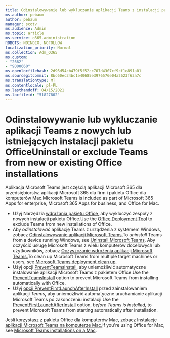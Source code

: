 ```yaml
---
title: Odinstalowywanie lub wykluczanie aplikacji Teams z instalacji pakietu Office
ms.author: pebaum
author: pebaum
manager: scotv
ms.audience: Admin
ms.topic: article
ms.service: o365-administration
ROBOTS: NOINDEX, NOFOLLOW
localization_priority: Normal
ms.collection: Adm_O365
ms.custom:
- "2662"
- "9000660"
ms.openlocfilehash: 2d96d54cb479f5f52cc707d4307cf9cf1e891a01
ms.sourcegitcommit: 8bc60ec34bc1e40685e3976576e04a2623f63a7c
ms.translationtype: MT
ms.contentlocale: pl-PL
ms.lasthandoff: 04/15/2021
ms.locfileid: "51827802"
---
```

# <a name="uninstall-or-exclude-teams-from-new-or-existing-office-installations"></a><span data-ttu-id="7d740-102">Odinstalowywanie lub wykluczanie aplikacji Teams z nowych lub istniejących instalacji pakietu Office</span><span class="sxs-lookup"><span data-stu-id="7d740-102">Uninstall or exclude Teams from new or existing Office installations</span></span>

<span data-ttu-id="7d740-103">Aplikacja Microsoft Teams jest częścią aplikacji Microsoft 365 dla przedsiębiorstw, aplikacji Microsoft 365 dla firm i pakietu Office dla komputerów Mac.</span><span class="sxs-lookup"><span data-stu-id="7d740-103">Microsoft Teams is included as part of Microsoft 365 Apps for enterprise, Microsoft 365 Apps for business, and Office for Mac.</span></span>

- <span data-ttu-id="7d740-104">Użyj Narzędzia [wdrażania pakietu Office,](https://docs.microsoft.com/deployoffice/teams-install#how-to-exclude-microsoft-teams-from-new-installations-of-microsoft-365-apps) aby wykluczyć zespoły z nowych instalacji pakietu Office.</span><span class="sxs-lookup"><span data-stu-id="7d740-104">Use the [Office Deployment Tool](https://docs.microsoft.com/deployoffice/teams-install#how-to-exclude-microsoft-teams-from-new-installations-of-microsoft-365-apps) to exclude Teams from new installations of Office.</span></span>
- <span data-ttu-id="7d740-105">Aby *odinstalować* aplikację Teams z urządzenia z systemem Windows, zobacz [Odinstalowywanie aplikacji Microsoft Teams.](https://support.office.com/article/3b159754-3c26-4952-abe7-57d27f5f4c81)</span><span class="sxs-lookup"><span data-stu-id="7d740-105">To *uninstall* Teams from a device running Windows, see [Uninstall Microsoft Teams](https://support.office.com/article/3b159754-3c26-4952-abe7-57d27f5f4c81).</span></span> <span data-ttu-id="7d740-106">Aby oczyścić usługę Microsoft Teams z wielu komputerów docelowych lub użytkowników, zobacz [Oczyszczanie wdrożenia aplikacji Microsoft Teams.](https://docs.microsoft.com/microsoftteams/scripts/powershell-script-teams-deployment-clean-up)</span><span class="sxs-lookup"><span data-stu-id="7d740-106">To clean up Microsoft Teams from multiple target machines or users, see [Microsoft Teams deployment clean up](https://docs.microsoft.com/microsoftteams/scripts/powershell-script-teams-deployment-clean-up).</span></span>
- <span data-ttu-id="7d740-107">Użyj opcji [PreventTeamsInstall,](https://docs.microsoft.com/deployoffice/teams-install#use-group-policy-to-control-the-installation-of-microsoft-teams
) aby uniemożliwić automatyczne instalowanie aplikacji Microsoft Teams z pakietem Office.</span><span class="sxs-lookup"><span data-stu-id="7d740-107">Use the [PreventTeamsInstall](https://docs.microsoft.com/deployoffice/teams-install#use-group-policy-to-control-the-installation-of-microsoft-teams
) option to prevent Microsoft Teams from installing automatically with Office.</span></span>
- <span data-ttu-id="7d740-108">Użyj [opcji PreventFirstLaunchAfterInstall](https://docs.microsoft.com/deployoffice/teams-install#use-group-policy-to-prevent-microsoft-teams-from-starting-automatically-after-installation) przed zainstalowaniem aplikacji *Teams,* aby uniemożliwić automatyczne uruchamianie aplikacji Microsoft Teams po zakończeniu instalacji.</span><span class="sxs-lookup"><span data-stu-id="7d740-108">Use the [PreventFirstLaunchAfterInstall](https://docs.microsoft.com/deployoffice/teams-install#use-group-policy-to-prevent-microsoft-teams-from-starting-automatically-after-installation) option, *before Teams is installed*, to prevent Microsoft Teams from starting automatically after installation.</span></span>

<span data-ttu-id="7d740-109">Jeśli korzystasz z pakietu Office dla komputerów Mac, zobacz Instalacje [aplikacji Microsoft Teams na komputerze Mac.](https://docs.microsoft.com/deployoffice/teams-install#microsoft-teams-installations-on-a-mac)</span><span class="sxs-lookup"><span data-stu-id="7d740-109">If you're using Office for Mac, see [Microsoft Teams installations on a Mac](https://docs.microsoft.com/deployoffice/teams-install#microsoft-teams-installations-on-a-mac).</span></span>